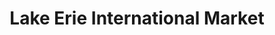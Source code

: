 ---
title: "Lake Erie International Market"
url: /erie/lake-erie-international-market/
shop: Supermarkt
---